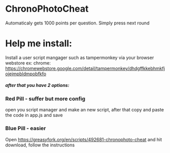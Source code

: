 # ChronoPhotoCheat
Automaticaly gets 1000 points per question. Simply press next round

# Help me install: 
Install a user script mangager such as tampermonkey via your browser webstore
    ex: chrome: https://chromewebstore.google.com/detail/tampermonkey/dhdgffkkebhmkfjojejmpbldmpobfkfo

##### after that you have 2 options: 

### Red Pill - suffer but more config
open you script manager and make an new script, after that copy and paste the code in app.js and save

### Blue Pill - easier 

Open https://greasyfork.org/en/scripts/492681-chronophoto-cheat and hit download, follow the instructions 
